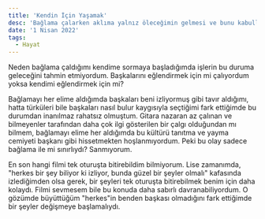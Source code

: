 ```yaml
---
title: 'Kendin İçin Yaşamak'
desc: 'Bağlama çalarken aklıma yalnız öleceğimin gelmesi ve bunu kabullenme sürecim.'
date: '1 Nisan 2022'
tags:
  - Hayat
---
```


Neden bağlama çaldığımı kendime sormaya başladığımda işlerin bu duruma geleceğini tahmin etmiyordum. Başkalarını eğlendirmek için mi çalıyordum yoksa kendimi eğlendirmek için mi?

Bağlamayı her elime aldığımda başkaları beni izliyormuş gibi tavır aldığımı, hatta türküleri bile başkaları nasıl bulur kaygısıyla seçtiğimi fark ettiğimde bu durumdan inanılmaz rahatsız olmuştum. Gitara nazaran az çalınan ve bilmeyenler tarafından daha çok ilgi gösterilen bir çalgı olduğundan mı bilmem, bağlamayı elime her aldığımda bu kültürü tanıtma ve yayma cemiyeti başkanı gibi hissetmekten hoşlanmıyordum. Peki bu olay sadece bağlama ile mi sınırlıydı? Sanmıyorum.

En son hangi filmi tek oturuşta bitirebildim bilmiyorum. Lise zamanımda, "herkes bir şey biliyor ki izliyor, bunda güzel bir şeyler olmalı" kafasında izlediğimden olsa gerek, bir şeyleri tek oturuşta bitirebilmek benim için daha kolaydı. Filmi sevmesem bile bu konuda daha sabırlı davranabiliyordum. O gözümde büyüttüğüm "herkes"in benden başkası olmadığını fark ettiğimde bir şeyler değişmeye başlamalıydı.



